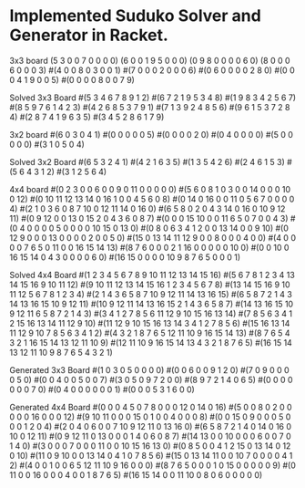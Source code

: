 # Implemented Suduko Solver and Generator in Racket.

3x3 board
(5 3 0 0 7 0 0 0 0)
(6 0 0 1 9 5 0 0 0)
(0 9 8 0 0 0 0 6 0)
(8 0 0 0 6 0 0 0 3)
#(4 0 0 8 0 3 0 0 1)
#(7 0 0 0 2 0 0 0 6)
#(0 6 0 0 0 0 2 8 0)
#(0 0 0 4 1 9 0 0 5)
#(0 0 0 0 8 0 0 7 9)

Solved 3x3 Board
#(5 3 4 6 7 8 9 1 2)
#(6 7 2 1 9 5 3 4 8)
#(1 9 8 3 4 2 5 6 7)
#(8 5 9 7 6 1 4 2 3)
#(4 2 6 8 5 3 7 9 1)
#(7 1 3 9 2 4 8 5 6)
#(9 6 1 5 3 7 2 8 4)
#(2 8 7 4 1 9 6 3 5)
#(3 4 5 2 8 6 1 7 9)

3x2 board
#(6 0 3 0 4 1)
#(0 0 0 0 0 5)
#(0 0 0 0 2 0)
#(0 4 0 0 0 0)
#(5 0 0 0 0 0)
#(3 1 0 5 0 4)

Solved 3x2 Board
#(6 5 3 2 4 1)
#(4 2 1 6 3 5)
#(1 3 5 4 2 6)
#(2 4 6 1 5 3)
#(5 6 4 3 1 2)
#(3 1 2 5 6 4)

4x4 board
#(0 2 3 0 0 6 0 0 9 0 11 0 0 0 0 0)
#(5 6 0 8 1 0 3 0 0 14 0 0 0 10 0 12)
#(0 10 11 12 13 14 0 16 1 0 0 4 5 6 0 8)
#(0 14 0 16 0 0 11 0 5 6 7 0 0 0 0 4)
#(2 1 0 3 6 0 8 7 10 0 12 11 14 0 16 0)
#(6 5 8 0 2 0 4 3 14 0 16 0 10 9 12 11)
#(0 9 12 0 0 13 0 15 2 0 4 3 6 0 8 7)
#(0 0 0 15 10 0 0 11 6 5 0 7 0 0 4 3)
#(0 4 0 0 0 0 5 0 0 0 0 10 15 0 13 0)
#(0 8 0 6 3 4 1 2 0 0 13 14 0 0 9 10)
#(0 12 9 0 0 0 13 0 0 0 0 2 0 0 5 0)
#(15 0 13 14 11 12 9 0 0 8 0 0 0 4 0 0)
#(4 0 0 0 0 7 6 5 0 11 0 0 16 15 14 13)
#(8 7 6 0 0 0 2 1 16 0 0 0 0 0 10 0)
#(0 0 10 0 16 15 14 0 4 3 0 0 0 0 6 0)
#(16 15 0 0 0 0 10 9 8 7 6 5 0 0 0 1)

Solved 4x4 Board
#(1 2 3 4 5 6 7 8 9 10 11 12 13 14 15 16)
#(5 6 7 8 1 2 3 4 13 14 15 16 9 10 11 12)
#(9 10 11 12 13 14 15 16 1 2 3 4 5 6 7 8)
#(13 14 15 16 9 10 11 12 5 6 7 8 1 2 3 4)
#(2 1 4 3 6 5 8 7 10 9 12 11 14 13 16 15)
#(6 5 8 7 2 1 4 3 14 13 16 15 10 9 12 11)
#(10 9 12 11 14 13 16 15 2 1 4 3 6 5 8 7)
#(14 13 16 15 10 9 12 11 6 5 8 7 2 1 4 3)
#(3 4 1 2 7 8 5 6 11 12 9 10 15 16 13 14)
#(7 8 5 6 3 4 1 2 15 16 13 14 11 12 9 10)
#(11 12 9 10 15 16 13 14 3 4 1 2 7 8 5 6)
#(15 16 13 14 11 12 9 10 7 8 5 6 3 4 1 2)
#(4 3 2 1 8 7 6 5 12 11 10 9 16 15 14 13)
#(8 7 6 5 4 3 2 1 16 15 14 13 12 11 10 9)
#(12 11 10 9 16 15 14 13 4 3 2 1 8 7 6 5)
#(16 15 14 13 12 11 10 9 8 7 6 5 4 3 2 1)

Generated 3x3 Board
#(1 0 3 0 5 0 0 0 0)
#(0 0 6 0 0 9 1 2 0)
#(7 0 9 0 0 0 0 5 0)
#(0 0 4 0 0 5 0 0 7)
#(3 0 5 0 9 7 2 0 0)
#(8 9 7 2 1 4 0 6 5)
#(0 0 0 0 0 0 0 7 0)
#(0 4 0 0 0 0 0 0 1)
#(0 0 0 5 3 1 6 0 0)

Generated 4x4 Board
#(0 0 0 4 5 0 7 8 0 0 0 12 0 14 0 16)
#(5 0 0 8 0 2 0 0 0 0 0 16 0 0 0 12)
#(9 10 11 0 0 0 15 0 1 0 0 4 0 0 0 8)
#(0 0 15 0 9 0 0 0 5 0 0 0 1 2 0 4)
#(2 0 4 0 6 0 0 7 10 9 12 11 0 13 16 0)
#(6 5 8 7 2 1 4 0 14 0 16 0 10 0 12 11)
#(0 9 12 11 0 13 0 0 0 1 4 0 6 0 8 7)
#(14 13 0 0 10 0 0 0 6 0 0 7 0 1 4 0)
#(3 0 0 0 7 0 0 0 11 0 0 10 15 16 13 0)
#(0 8 5 0 0 4 1 2 15 0 13 14 0 12 0 10)
#(11 0 9 10 0 0 13 14 0 4 1 0 7 8 5 6)
#(15 0 13 14 11 0 0 10 7 0 0 0 0 4 1 2)
#(4 0 0 1 0 0 6 5 12 11 10 9 16 0 0 0)
#(8 7 6 5 0 0 0 1 0 15 0 0 0 0 0 9)
#(0 11 0 0 16 0 0 0 4 0 0 1 8 7 6 5)
#(16 15 14 0 0 11 10 0 8 0 6 0 0 0 0 0)
